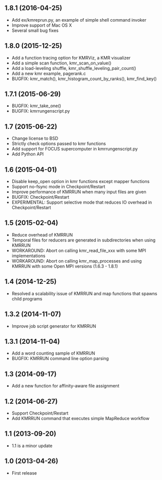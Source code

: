 ## 1.8.1 (2016-04-25)

- Add ex/kmreprun.py, an example of simple shell command invoker
- Improve support of Mac OS X
- Several small bug fixes

## 1.8.0 (2015-12-25)

- Add a function tracing option for KMRViz, a KMR visualizer
- Add a simple scan function, kmr_scan_on_value()
- Add a load-leveling shuffle, kmr_shuffle_leveling_pair_count()
- Add a new kmr example, pagerank.c
- BUGFIX: kmr_match(), kmr_histogram_count_by_ranks(), kmr_find_key()

## 1.7.1 (2015-06-29)

- BUGFIX: kmr_take_one()
- BUGFIX: kmrrungenscript.py

## 1.7 (2015-06-22)

- Change license to BSD
- Strictly check options passed to kmr functions
- Add support for FOCUS supercomputer in kmrrungenscript.py
- Add Python API

## 1.6 (2015-04-01)

- Disable keep_open option in kmr functions except mapper functions
- Support no-fsync mode in Checkpoint/Restart
- Improve performance of KMRRUN when many input files are given
- BUGFIX: Checkpoint/Restart
- EXPERIMENTAL: Support selective mode that reduces IO overhead in
  Checkpoint/Restart

## 1.5 (2015-02-04)

- Reduce overhead of KMRRUN
- Temporal files for reducers are generated in subdirectories when
  using KMRRUN
- WORKAROUND: Abort on calling kmr_read_file_xxx with some MPI
  implementations
- WORKAROUND: Abort on calling kmr_map_processes and using KMRRUN
  with some Open MPI versions (1.6.3 - 1.8.1)

## 1.4 (2014-12-25)

- Resolved a scalability issue of KMRRUN and map functions that
  spawns child programs

## 1.3.2 (2014-11-07)

- Improve job script generator for KMRRUN

## 1.3.1 (2014-11-04)

- Add a word counting sample of KMRRUN
- BUGFIX: KMRRUN command line option parsing

## 1.3 (2014-09-17)

- Add a new function for affinity-aware file assignment

## 1.2 (2014-06-27)

- Support Checkpoint/Restart
- Add KMRRUN command that executes simple MapReduce workflow

## 1.1 (2013-09-20)

- 1.1 is a minor update

## 1.0 (2013-04-26)

- First release
